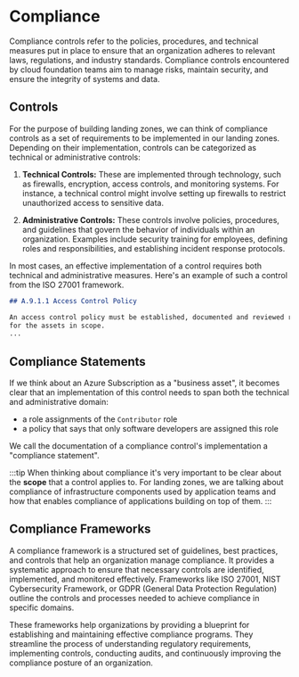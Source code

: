 # Compliance

Compliance controls refer to the policies, procedures, and technical measures put in place to ensure that an organization adheres to relevant laws, regulations, and industry standards. Compliance controls encountered by cloud foundation teams
aim to manage risks, maintain security, and ensure the integrity of systems and data.

## Controls 

For the purpose of building landing zones, we can think of compliance controls as a set of requirements
to be implemented in our landing zones. Depending on their implementation, controls can be categorized as technical 
or administrative controls:

1. **Technical Controls:** These are implemented through technology, such as firewalls, encryption, access controls, and monitoring systems. For instance, a technical control might involve setting up firewalls to restrict unauthorized access to sensitive data.

2. **Administrative Controls:** These controls involve policies, procedures, and guidelines that govern the behavior of individuals within an organization. Examples include security training for employees, defining roles and responsibilities, and establishing incident response protocols.

In most cases, an effective implementation of a control requires both technical and administrative measures.
Here's an example of such a control from the ISO 27001 framework.

```md
## A.9.1.1 Access Control Policy

An access control policy must be established, documented and reviewed regularly taking into account the requirements of the business 
for the assets in scope.
...
```

## Compliance Statements

If we think about an Azure Subscription as a "business asset", it becomes clear that an implementation of this control
needs to span both the technical and administrative domain:

- a role assignments of the `Contributor` role
- a policy that says that only software developers are assigned this role

We call the documentation of a compliance control's implementation a "compliance statement".

:::tip
When thinking about compliance it's very important to be clear about the **scope** that a control applies to.
For landing zones, we are talking about compliance of infrastructure components used by
application teams and how that enables compliance of applications building on top of them.
:::

## Compliance Frameworks

A compliance framework is a structured set of guidelines, best practices, and controls that help an organization manage compliance. It provides a systematic approach to ensure that necessary controls are identified, implemented, and monitored effectively. Frameworks like ISO 27001, NIST Cybersecurity Framework, or GDPR (General Data Protection Regulation) outline the controls and processes needed to achieve compliance in specific domains.

These frameworks help organizations by providing a blueprint for establishing and maintaining effective compliance programs. They streamline the process of understanding regulatory requirements, implementing controls, conducting audits, and continuously improving the compliance posture of an organization.
